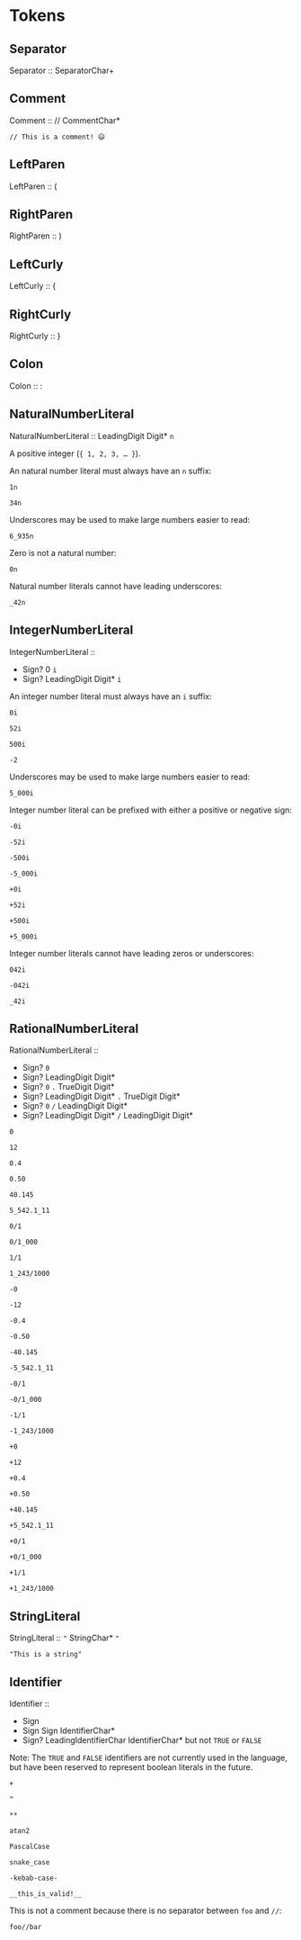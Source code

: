 # Tokens

## Separator

Separator :: SeparatorChar+

## Comment

Comment :: // CommentChar*

```example
// This is a comment! 😃
```

## LeftParen

LeftParen :: (

## RightParen

RightParen :: )

## LeftCurly

LeftCurly :: {

## RightCurly

RightCurly :: }

## Colon

Colon :: :

## NaturalNumberLiteral

NaturalNumberLiteral :: LeadingDigit Digit* `n`

A positive integer (`{ 1, 2, 3, … }`).

An natural number literal must always have an `n` suffix:

```example
1n
```

```example
34n
```

Underscores may be used to make large numbers easier to read:

```example
6_935n
```

Zero is not a natural number:

```counter-example
0n
```

Natural number literals cannot have leading underscores:

```counter-example
_42n
```

## IntegerNumberLiteral

IntegerNumberLiteral ::
  - Sign? 0 `i`
  - Sign? LeadingDigit Digit* `i`

An integer number literal must always have an `i` suffix:

```example
0i
```

```example
52i
```

```example
500i
```

```counter-example
-2
```

Underscores may be used to make large numbers easier to read:

```example
5_000i
```

Integer number literal can be prefixed with either a positive or negative sign:

```example
-0i
```

```example
-52i
```

```example
-500i
```

```example
-5_000i
```

```example
+0i
```

```example
+52i
```

```example
+500i
```

```example
+5_000i
```

Integer number literals cannot have leading zeros or underscores:

```counter-example
042i
```

```counter-example
-042i
```

```counter-example
_42i
```

## RationalNumberLiteral

RationalNumberLiteral ::
  - Sign? `0`
  - Sign? LeadingDigit Digit*
  - Sign? `0` `.` TrueDigit Digit*
  - Sign? LeadingDigit Digit* `.` TrueDigit Digit*
  - Sign? `0` `/` LeadingDigit Digit*
  - Sign? LeadingDigit Digit* `/` LeadingDigit Digit*

```ulm example
0
```

```ulm example
12
```

```ulm example
0.4
```

```ulm example
0.50
```

```ulm example
40.145
```

```ulm example
5_542.1_11
```

```ulm example
0/1
```

```ulm example
0/1_000
```

```ulm example
1/1
```

```ulm example
1_243/1000
```

```ulm example
-0
```

```ulm example
-12
```

```ulm example
-0.4
```

```ulm example
-0.50
```

```ulm example
-40.145
```

```ulm example
-5_542.1_11
```

```ulm example
-0/1
```

```ulm example
-0/1_000
```

```ulm example
-1/1
```

```ulm example
-1_243/1000
```

```ulm example
+0
```

```ulm example
+12
```

```ulm example
+0.4
```

```ulm example
+0.50
```

```ulm example
+40.145
```

```ulm example
+5_542.1_11
```

```ulm example
+0/1
```

```ulm example
+0/1_000
```

```ulm example
+1/1
```

```ulm example
+1_243/1000
```

## StringLiteral

StringLiteral :: `"` StringChar* `"`

```ulm example
"This is a string"
```

## Identifier

Identifier ::
  - Sign
  - Sign Sign IdentifierChar*
  - Sign? LeadingIdentifierChar IdentifierChar* but not `TRUE` or `FALSE`

Note: The `TRUE` and `FALSE` identifiers are not currently used in the language,
but have been reserved to represent boolean literals in the future.

```ulm example
+
```

```ulm example
^
```

```ulm example
**
```

```ulm example
atan2
```

```ulm example
PascalCase
```

```ulm example
snake_case
```

```ulm example
-kebab-case-
```

```ulm example
__this_is_valid!__
```

This is not a comment because there is no separator between `foo` and `//`:

```ulm example
foo//bar
```
